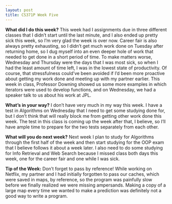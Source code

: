 ```yaml
---
layout: post
title: CS371P Week Five
---
```


__What did I do this week?__ This week had I assignments due in three different classes that I didn’t start until the last minute, and I also ended up pretty sick this week, so I’m very glad the week is over now. Career fair is also always pretty exhausting, so I didn’t get much work done on Tuesday after returning home, so I dug myself into an even deeper hole of work that needed to get done in a short period of time. To make matters worse, Wednesday and Thursday were the days that I was most sick, so when I had the least amount of time left, I was in the lowest state of productivity. Of course, that stressfulness could’ve been avoided if I’d been more proactive about getting my work done and meeting up with my partner earlier. This week in class, Professor Downing showed us some more examples in which iterators were used to develop functions, and on Wednesday, we had a speaker talk to us about his work at JPL.

__What’s in your way?__ I don’t have very much in my way this week. I have a test in Algorithms on Wednesday that I need to get some studying done for, but I don’t think that will really block me from getting other work done this week. The test in this class is coming up the week after that, I believe, so I’ll have ample time to prepare for the two tests separately from each other.

__What will you do next week?__ Next week I plan to study for Algorithms through the first half of the week and then start studying for the OOP exam that I believe follows it about a week later. I also need to do some studying for Info Retrieval and Web Search because I missed class both days this week, one for the career fair and one while I was sick. 

__Tip of the Week:__ Don’t forget to pass by reference! While working on Netflix, my partner and I had initially forgotten to pass our caches, which were saved in maps, by reference, so the program was painfully slow before we finally realized we were missing ampersands. Making a copy of a large map every time we wanted to make a prediction was definitely not a good way to write a program.

